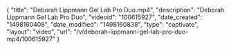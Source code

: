 {
    "title": "Deborah Lippmann Gel Lab Pro Duo.mp4",
    "description": "Deborah Lippmann Gel Lab Pro Duo",
    "videoid": "100615927",
    "date_created": "1498160408",
    "date_modified": "1498160838",
    "type": "captivate",
    "layout": "video",
    "url": "\/v\/deborah-lippmann-gel-lab-pro-duo-mp4\/100615927"
}